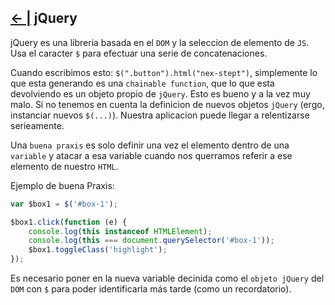 ## [← |](https://github.com/VGamezz19/skylab-curso/blob/dev/course/semana02/)   jQuery

jQuery es una libreria basada en el `DOM` y la seleccion de elemento de `JS`. 
Usa el caracter `$` para efectuar una serie de concatenaciones.

Cuando escribimos esto: `$(".button").html("nex-stept")`, simplemente lo que esta generando es una `chainable function`, que lo que esta devolviendo es un objeto propio de `jQuery`. Esto es bueno y a la vez muy malo. Si no tenemos en cuenta la definicion de nuevos objetos `jQuery` (ergo, instanciar nuevos `$(...)`). Nuestra aplicacion puede llegar a relentizarse serieamente.

Una `buena praxis` es solo definir una vez el elemento dentro de una `variable` y atacar a esa variable cuando nos querramos referir a ese elemento de nuestro `HTML`.

Ejemplo de buena Praxis:

````js
var $box1 = $('#box-1');

$box1.click(function (e) {
    console.log(this instanceof HTMLElement);
    console.log(this === document.querySelector('#box-1'));
    $box1.toggleClass('highlight');
});
````

Es necesario poner en la nueva variable decinida como el `objeto jQuery` del `DOM` con `$` para poder identificarla más tarde (como un recordatorio).

 